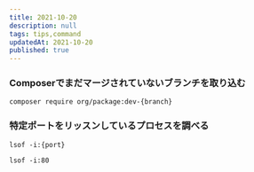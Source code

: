 ```yaml
---
title: 2021-10-20
description: null
tags: tips,command
updatedAt: 2021-10-20
published: true
---
```


### Composerでまだマージされていないブランチを取り込む

```shell
composer require org/package:dev-{branch}
```

### 特定ポートをリッスンしているプロセスを調べる

```shell
lsof -i:{port}
```

```shell
lsof -i:80
```
